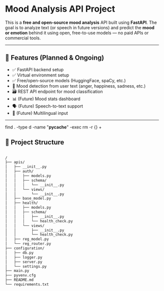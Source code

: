 # Mood Analysis API Project

This is a **free and open-source mood analysis** API built using **FastAPI**. The goal is to analyze text (or speech in future versions) and predict the **mood or emotion** behind it using open, free-to-use models — no paid APIs or commercial tools.

---

## 🚀 Features (Planned & Ongoing)

- ✅ FastAPI backend setup
- ✅ Virtual environment setup
- ✅ Free/open-source models (HuggingFace, spaCy, etc.)
- 🧠 Mood detection from user text (anger, happiness, sadness, etc.)
- 🗃️ REST API endpoint for mood classification
- 📊 (Future) Mood stats dashboard
- 🗣️ (Future) Speech-to-text support
- 🧩 (Future) Multilingual input

---

find . -type d -name "**pycache**" -exec rm -r {} +

## 📁 Project Structure

```bash

/
├── apis/
│   ├── __init__.py
│   ├── auth/
│   │   ├── models.py
│   │   ├── schema/
│   │   │   └── __init__.py
│   │   └── views/
│   │       └── __init__.py
│   ├── base_model.py
│   ├── health/
│   │   ├── models.py
│   │   ├── schema/
│   │   │   ├── __init__.py
│   │   │   └── health_check.py
│   │   └── views/
│   │       ├── __init__.py
│   │       └── health_check.py
│   ├── reg_model.py
│   └── reg_router.py
├── configuration/
│   ├── db.py
│   ├── logger.py
│   ├── server.py
│   └── settings.py
├── main.py
├── pyvenv.cfg
├── README.md
└── requirements.txt


```
